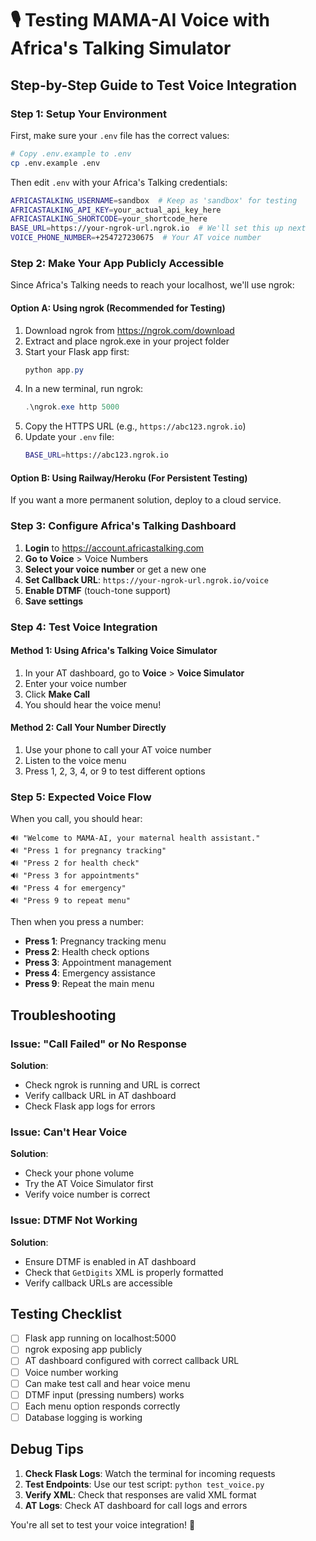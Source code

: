 # 🎙️ Testing MAMA-AI Voice with Africa's Talking Simulator

## Step-by-Step Guide to Test Voice Integration

### Step 1: Setup Your Environment

First, make sure your `.env` file has the correct values:

```bash
# Copy .env.example to .env
cp .env.example .env
```

Then edit `.env` with your Africa's Talking credentials:
```bash
AFRICASTALKING_USERNAME=sandbox  # Keep as 'sandbox' for testing
AFRICASTALKING_API_KEY=your_actual_api_key_here
AFRICASTALKING_SHORTCODE=your_shortcode_here
BASE_URL=https://your-ngrok-url.ngrok.io  # We'll set this up next
VOICE_PHONE_NUMBER=+254727230675  # Your AT voice number
```

### Step 2: Make Your App Publicly Accessible

Since Africa's Talking needs to reach your localhost, we'll use ngrok:

#### Option A: Using ngrok (Recommended for Testing)
1. Download ngrok from https://ngrok.com/download
2. Extract and place ngrok.exe in your project folder
3. Start your Flask app first:
   ```powershell
   python app.py
   ```
4. In a new terminal, run ngrok:
   ```powershell
   .\ngrok.exe http 5000
   ```
5. Copy the HTTPS URL (e.g., `https://abc123.ngrok.io`)
6. Update your `.env` file:
   ```bash
   BASE_URL=https://abc123.ngrok.io
   ```

#### Option B: Using Railway/Heroku (For Persistent Testing)
If you want a more permanent solution, deploy to a cloud service.

### Step 3: Configure Africa's Talking Dashboard

1. **Login** to https://account.africastalking.com
2. **Go to Voice** > Voice Numbers
3. **Select your voice number** or get a new one
4. **Set Callback URL**: `https://your-ngrok-url.ngrok.io/voice`
5. **Enable DTMF** (touch-tone support)
6. **Save settings**

### Step 4: Test Voice Integration

#### Method 1: Using Africa's Talking Voice Simulator
1. In your AT dashboard, go to **Voice** > **Voice Simulator**
2. Enter your voice number
3. Click **Make Call**
4. You should hear the voice menu!

#### Method 2: Call Your Number Directly
1. Use your phone to call your AT voice number
2. Listen to the voice menu
3. Press 1, 2, 3, 4, or 9 to test different options

### Step 5: Expected Voice Flow

When you call, you should hear:
```
🔊 "Welcome to MAMA-AI, your maternal health assistant."
🔊 "Press 1 for pregnancy tracking"
🔊 "Press 2 for health check"  
🔊 "Press 3 for appointments"
🔊 "Press 4 for emergency"
🔊 "Press 9 to repeat menu"
```

Then when you press a number:
- **Press 1**: Pregnancy tracking menu
- **Press 2**: Health check options  
- **Press 3**: Appointment management
- **Press 4**: Emergency assistance
- **Press 9**: Repeat the main menu

## Troubleshooting

### Issue: "Call Failed" or No Response
**Solution**: 
- Check ngrok is running and URL is correct
- Verify callback URL in AT dashboard
- Check Flask app logs for errors

### Issue: Can't Hear Voice
**Solution**:
- Check your phone volume
- Try the AT Voice Simulator first
- Verify voice number is correct

### Issue: DTMF Not Working
**Solution**:
- Ensure DTMF is enabled in AT dashboard
- Check that `GetDigits` XML is properly formatted
- Verify callback URLs are accessible

## Testing Checklist

- [ ] Flask app running on localhost:5000
- [ ] ngrok exposing app publicly
- [ ] AT dashboard configured with correct callback URL
- [ ] Voice number working
- [ ] Can make test call and hear voice menu
- [ ] DTMF input (pressing numbers) works
- [ ] Each menu option responds correctly
- [ ] Database logging is working

## Debug Tips

1. **Check Flask Logs**: Watch the terminal for incoming requests
2. **Test Endpoints**: Use our test script: `python test_voice.py`
3. **Verify XML**: Check that responses are valid XML format
4. **AT Logs**: Check AT dashboard for call logs and errors

You're all set to test your voice integration! 🎉
